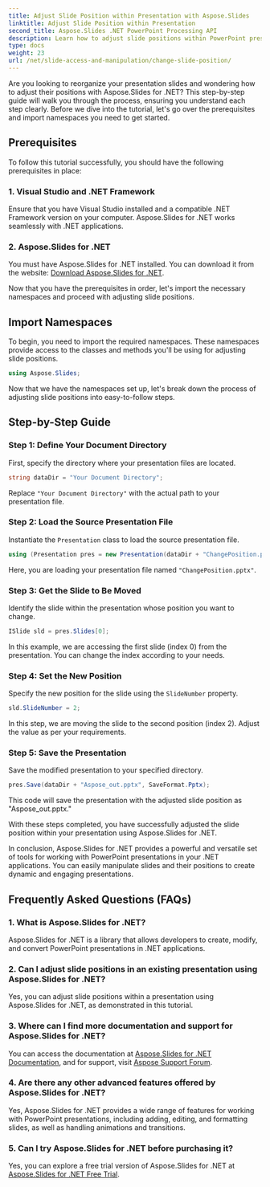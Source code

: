 ```yaml
---
title: Adjust Slide Position within Presentation with Aspose.Slides
linktitle: Adjust Slide Position within Presentation
second_title: Aspose.Slides .NET PowerPoint Processing API
description: Learn how to adjust slide positions within PowerPoint presentations using Aspose.Slides for .NET. Enhance your presentation skills!
type: docs
weight: 23
url: /net/slide-access-and-manipulation/change-slide-position/
---
```


Are you looking to reorganize your presentation slides and wondering how to adjust their positions with Aspose.Slides for .NET? This step-by-step guide will walk you through the process, ensuring you understand each step clearly. Before we dive into the tutorial, let's go over the prerequisites and import namespaces you need to get started.

## Prerequisites

To follow this tutorial successfully, you should have the following prerequisites in place:

### 1. Visual Studio and .NET Framework

Ensure that you have Visual Studio installed and a compatible .NET Framework version on your computer. Aspose.Slides for .NET works seamlessly with .NET applications.

### 2. Aspose.Slides for .NET

You must have Aspose.Slides for .NET installed. You can download it from the website: [Download Aspose.Slides for .NET](https://releases.aspose.com/slides/net/).

Now that you have the prerequisites in order, let's import the necessary namespaces and proceed with adjusting slide positions.

## Import Namespaces

To begin, you need to import the required namespaces. These namespaces provide access to the classes and methods you'll be using for adjusting slide positions.

```csharp
using Aspose.Slides;
```

Now that we have the namespaces set up, let's break down the process of adjusting slide positions into easy-to-follow steps.

## Step-by-Step Guide

### Step 1: Define Your Document Directory

First, specify the directory where your presentation files are located.

```csharp
string dataDir = "Your Document Directory";
```

Replace `"Your Document Directory"` with the actual path to your presentation file.

### Step 2: Load the Source Presentation File

Instantiate the `Presentation` class to load the source presentation file.

```csharp
using (Presentation pres = new Presentation(dataDir + "ChangePosition.pptx"))
```

Here, you are loading your presentation file named `"ChangePosition.pptx"`.

### Step 3: Get the Slide to Be Moved

Identify the slide within the presentation whose position you want to change.

```csharp
ISlide sld = pres.Slides[0];
```

In this example, we are accessing the first slide (index 0) from the presentation. You can change the index according to your needs.

### Step 4: Set the New Position

Specify the new position for the slide using the `SlideNumber` property.

```csharp
sld.SlideNumber = 2;
```

In this step, we are moving the slide to the second position (index 2). Adjust the value as per your requirements.

### Step 5: Save the Presentation

Save the modified presentation to your specified directory.

```csharp
pres.Save(dataDir + "Aspose_out.pptx", SaveFormat.Pptx);
```

This code will save the presentation with the adjusted slide position as "Aspose_out.pptx."

With these steps completed, you have successfully adjusted the slide position within your presentation using Aspose.Slides for .NET.

In conclusion, Aspose.Slides for .NET provides a powerful and versatile set of tools for working with PowerPoint presentations in your .NET applications. You can easily manipulate slides and their positions to create dynamic and engaging presentations.

## Frequently Asked Questions (FAQs)

### 1. What is Aspose.Slides for .NET?

Aspose.Slides for .NET is a library that allows developers to create, modify, and convert PowerPoint presentations in .NET applications.

### 2. Can I adjust slide positions in an existing presentation using Aspose.Slides for .NET?

Yes, you can adjust slide positions within a presentation using Aspose.Slides for .NET, as demonstrated in this tutorial.

### 3. Where can I find more documentation and support for Aspose.Slides for .NET?

You can access the documentation at [Aspose.Slides for .NET Documentation](https://reference.aspose.com/slides/net/), and for support, visit [Aspose Support Forum](https://forum.aspose.com/).

### 4. Are there any other advanced features offered by Aspose.Slides for .NET?

Yes, Aspose.Slides for .NET provides a wide range of features for working with PowerPoint presentations, including adding, editing, and formatting slides, as well as handling animations and transitions.

### 5. Can I try Aspose.Slides for .NET before purchasing it?

Yes, you can explore a free trial version of Aspose.Slides for .NET at [Aspose.Slides for .NET Free Trial](https://releases.aspose.com/).
